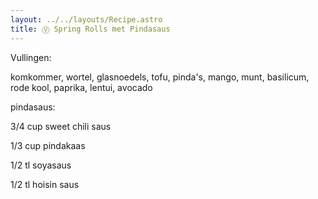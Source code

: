 ```yaml
---
layout: ../../layouts/Recipe.astro
title: Ⓥ Spring Rolls met Pindasaus
---
```

Vullingen:



k﻿omkommer, wortel, glasnoedels, tofu, pinda's, mango, munt, basilicum, rode kool, paprika, lentui, avocado





p﻿indasaus:

3﻿/4 cup sweet chili saus

1﻿/3 cup pindakaas

1﻿/2 tl soyasaus

1﻿/2 tl hoisin saus